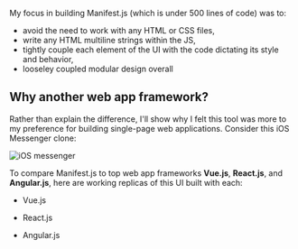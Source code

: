 My focus in building Manifest.js (which is under 500 lines of code) was to:

- avoid the need to work with any HTML or CSS files,
- write any HTML multiline strings within the JS,
- tightly couple each element of the UI with the code dictating its style and behavior,
- looseley coupled modular design overall

## Why another web app framework?

Rather than explain the difference, I'll show why I felt this tool was more to my preference for building single-page web applications.
Consider this iOS Messenger clone:

![iOS messenger](https://www.iosapptemplates.com/wp-content/uploads/2018/09/chat-iphone-app-template-firebase-swift.png)

To compare Manifest.js to top web app frameworks **Vue.js**, **React.js**, and **Angular.js**, here are working replicas of this UI built with each:

- Vue.js

- React.js

- Angular.js

